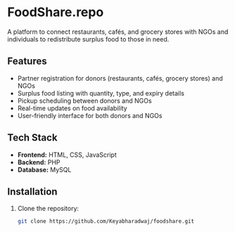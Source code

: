 # FoodShare.repo
A platform to connect restaurants, cafés, and grocery stores with NGOs and individuals to redistribute surplus food to those in need.

## Features
- Partner registration for donors (restaurants, cafés, grocery stores) and NGOs
- Surplus food listing with quantity, type, and expiry details
- Pickup scheduling between donors and NGOs
- Real-time updates on food availability
- User-friendly interface for both donors and NGOs

## Tech Stack
- **Frontend:** HTML, CSS, JavaScript
- **Backend:** PHP
- **Database:** MySQL

## Installation
1. Clone the repository:
   ```bash
   git clone https://github.com/Keyabharadwaj/foodshare.git

